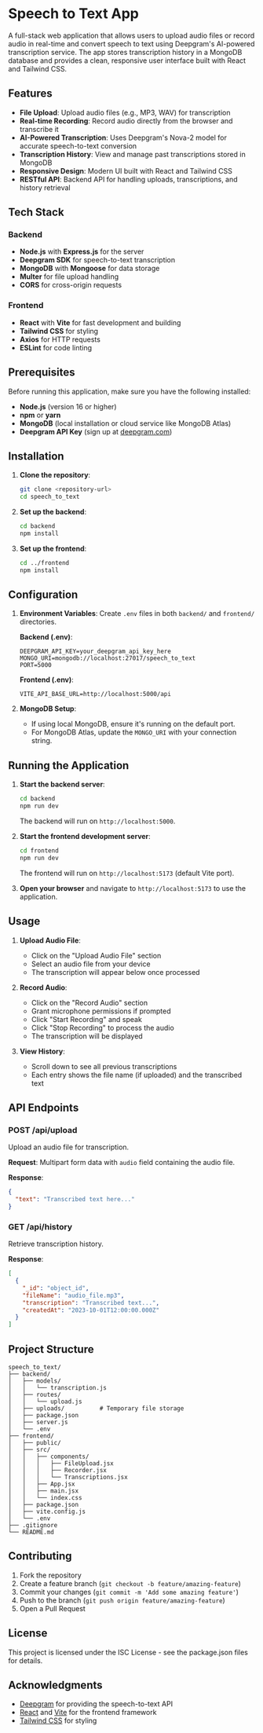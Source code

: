 # Speech to Text App

A full-stack web application that allows users to upload audio files or record audio in real-time and convert speech to text using Deepgram's AI-powered transcription service. The app stores transcription history in a MongoDB database and provides a clean, responsive user interface built with React and Tailwind CSS.

## Features

- **File Upload**: Upload audio files (e.g., MP3, WAV) for transcription
- **Real-time Recording**: Record audio directly from the browser and transcribe it
- **AI-Powered Transcription**: Uses Deepgram's Nova-2 model for accurate speech-to-text conversion
- **Transcription History**: View and manage past transcriptions stored in MongoDB
- **Responsive Design**: Modern UI built with React and Tailwind CSS
- **RESTful API**: Backend API for handling uploads, transcriptions, and history retrieval

## Tech Stack

### Backend
- **Node.js** with **Express.js** for the server
- **Deepgram SDK** for speech-to-text transcription
- **MongoDB** with **Mongoose** for data storage
- **Multer** for file upload handling
- **CORS** for cross-origin requests

### Frontend
- **React** with **Vite** for fast development and building
- **Tailwind CSS** for styling
- **Axios** for HTTP requests
- **ESLint** for code linting

## Prerequisites

Before running this application, make sure you have the following installed:

- **Node.js** (version 16 or higher)
- **npm** or **yarn**
- **MongoDB** (local installation or cloud service like MongoDB Atlas)
- **Deepgram API Key** (sign up at [deepgram.com](https://deepgram.com))

## Installation

1. **Clone the repository**:
   ```bash
   git clone <repository-url>
   cd speech_to_text
   ```

2. **Set up the backend**:
   ```bash
   cd backend
   npm install
   ```

3. **Set up the frontend**:
   ```bash
   cd ../frontend
   npm install
   ```

## Configuration

1. **Environment Variables**:
   Create `.env` files in both `backend/` and `frontend/` directories.

   **Backend (.env)**:
   ```
   DEEPGRAM_API_KEY=your_deepgram_api_key_here
   MONGO_URI=mongodb://localhost:27017/speech_to_text
   PORT=5000
   ```

   **Frontend (.env)**:
   ```
   VITE_API_BASE_URL=http://localhost:5000/api
   ```

2. **MongoDB Setup**:
   - If using local MongoDB, ensure it's running on the default port.
   - For MongoDB Atlas, update the `MONGO_URI` with your connection string.

## Running the Application

1. **Start the backend server**:
   ```bash
   cd backend
   npm run dev
   ```
   The backend will run on `http://localhost:5000`.

2. **Start the frontend development server**:
   ```bash
   cd frontend
   npm run dev
   ```
   The frontend will run on `http://localhost:5173` (default Vite port).

3. **Open your browser** and navigate to `http://localhost:5173` to use the application.

## Usage

1. **Upload Audio File**:
   - Click on the "Upload Audio File" section
   - Select an audio file from your device
   - The transcription will appear below once processed

2. **Record Audio**:
   - Click on the "Record Audio" section
   - Grant microphone permissions if prompted
   - Click "Start Recording" and speak
   - Click "Stop Recording" to process the audio
   - The transcription will be displayed

3. **View History**:
   - Scroll down to see all previous transcriptions
   - Each entry shows the file name (if uploaded) and the transcribed text

## API Endpoints

### POST /api/upload
Upload an audio file for transcription.

**Request**: Multipart form data with `audio` field containing the audio file.

**Response**:
```json
{
  "text": "Transcribed text here..."
}
```

### GET /api/history
Retrieve transcription history.

**Response**:
```json
[
  {
    "_id": "object_id",
    "fileName": "audio_file.mp3",
    "transcription": "Transcribed text...",
    "createdAt": "2023-10-01T12:00:00.000Z"
  }
]
```

## Project Structure

```
speech_to_text/
├── backend/
│   ├── models/
│   │   └── transcription.js
│   ├── routes/
│   │   └── upload.js
│   ├── uploads/          # Temporary file storage
│   ├── package.json
│   ├── server.js
│   └── .env
├── frontend/
│   ├── public/
│   ├── src/
│   │   ├── components/
│   │   │   ├── FileUpload.jsx
│   │   │   ├── Recorder.jsx
│   │   │   └── Transcriptions.jsx
│   │   ├── App.jsx
│   │   ├── main.jsx
│   │   └── index.css
│   ├── package.json
│   ├── vite.config.js
│   └── .env
├── .gitignore
└── README.md
```

## Contributing

1. Fork the repository
2. Create a feature branch (`git checkout -b feature/amazing-feature`)
3. Commit your changes (`git commit -m 'Add some amazing feature'`)
4. Push to the branch (`git push origin feature/amazing-feature`)
5. Open a Pull Request

## License

This project is licensed under the ISC License - see the package.json files for details.

## Acknowledgments

- [Deepgram](https://deepgram.com) for providing the speech-to-text API
- [React](https://reactjs.org/) and [Vite](https://vitejs.dev/) for the frontend framework
- [Tailwind CSS](https://tailwindcss.com/) for styling
